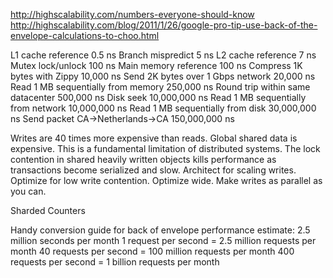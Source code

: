 
http://highscalability.com/numbers-everyone-should-know
http://highscalability.com/blog/2011/1/26/google-pro-tip-use-back-of-the-envelope-calculations-to-choo.html

L1 cache reference 0.5 ns
Branch mispredict 5 ns
L2 cache reference 7 ns
Mutex lock/unlock 100 ns
Main memory reference 100 ns
Compress 1K bytes with Zippy 10,000 ns
Send 2K bytes over 1 Gbps network 20,000 ns
Read 1 MB sequentially from memory 250,000 ns
Round trip within same datacenter 500,000 ns
Disk seek 10,000,000 ns
Read 1 MB sequentially from network 10,000,000 ns
Read 1 MB sequentially from disk 30,000,000 ns
Send packet CA->Netherlands->CA 150,000,000 ns


Writes are 40 times more expensive than reads.
Global shared data is expensive. This is a fundamental limitation of distributed systems. 
The lock contention in shared heavily written objects kills performance as transactions become serialized and slow.
Architect for scaling writes.
Optimize for low write contention.
Optimize wide. Make writes as parallel as you can.

Sharded Counters

Handy conversion guide for back of envelope performance estimate:
2.5 million seconds per month
1 request per second = 2.5 million requests per month
40 requests per second = 100 million requests per month
400 requests per second = 1 billion requests per month